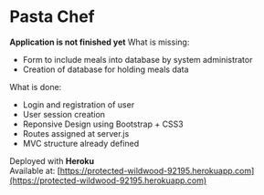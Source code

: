 
# Pasta Chef
**Application is not finished yet** 
What is missing:  
 - Form to include meals into database by system administrator
 - Creation of database for holding meals data

What is done:
 - Login and registration of user
 - User session creation
 - Reponsive Design using Bootstrap + CSS3
 - Routes assigned at server.js
 - MVC structure already defined

Deployed with **Heroku**  
Available at: [https://protected-wildwood-92195.herokuapp.com](https://protected-wildwood-92195.herokuapp.com)
